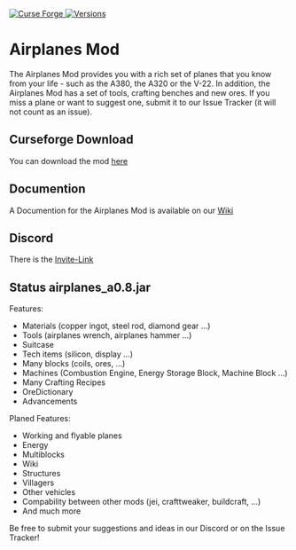 [![Curse Forge](http://cf.way2muchnoise.eu/short_315652_downloads.svg) ![Versions](https://img.shields.io/badge/For%201.12.2-red.svg?style=flat-square)](https://minecraft.curseforge.com/projects/airplanes-mod)
# Airplanes Mod
The Airplanes Mod provides you with a rich set of planes that you know from your life - such as the A380, 
the A320 or the V-22. 
In addition, the Airplanes Mod has a set of tools, crafting benches and new ores. 
If you miss a plane or want to suggest one, submit it to our Issue Tracker (it will not count as an issue).


## Curseforge Download
You can download the mod [here](https://minecraft.curseforge.com/projects/airplanes-mod)

## Documention
A Documention for the Airplanes Mod is available on our [Wiki](https://github.com/Affehund/airplanes-mod/wiki)

## Discord
There is the [Invite-Link](https://discord.gg/B5h584D)

## Status airplanes_a0.8.jar
Features:
- Materials (copper ingot, steel rod, diamond gear ...)
- Tools (airplanes wrench, airplanes hammer ...)
- Suitcase
- Tech items (silicon, display ...)
- Many blocks (coils, ores, ...)
- Machines (Combustion Engine, Energy Storage Block, Machine Block ...)
- Many Crafting Recipes
- OreDictionary
- Advancements 

Planed Features:
- Working and flyable planes
- Energy
- Multiblocks
- Wiki
- Structures
- Villagers
- Other vehicles
- Compability between other mods (jei, crafttweaker, buildcraft, ...)
- And much more

Be free to submit your suggestions and ideas in our Discord or on the Issue Tracker!

